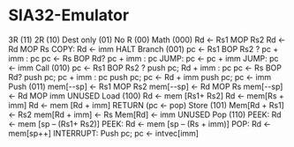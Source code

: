 # SIA32-Emulator



3R (11)
2R (10)
Dest only (01)
No R (00)
Math (000)
Rd <- Rs1 MOP Rs2
Rd <-  Rd MOP Rs
COPY: Rd <-  imm
HALT
Branch (001)
pc <-  Rs1 BOP Rs2 ? pc + imm : pc
pc <- Rs BOP Rd? pc + imm : pc
JUMP: pc <- pc + imm
JUMP: pc  <- imm
Call (010)
pc <-  Rs1 BOP Rs2 ? push pc; Rd + imm : pc
pc <- Rs BOP Rd? push pc; pc + imm : pc
push pc;
pc <- Rd + imm
push pc; 
pc <- imm
Push (011)
mem[--sp] <- Rs1 MOP Rs2
mem[--sp] <- Rd MOP Rs
mem[--sp] <- Rd MOP imm
UNUSED
Load (100)
Rd <- mem [Rs1+ Rs2]
Rd <- mem[Rs + imm]
Rd <- mem [Rd + imm]
RETURN (pc <- pop)
Store (101)
Mem[Rd + Rs1] <- Rs2 
mem[Rd + imm] <- Rs
Mem[Rd] <- imm
UNUSED
Pop (110)
PEEK: Rd <- mem 
[sp – (Rs1+ Rs2)]
PEEK: Rd <- mem
[sp – (Rs +  imm)]
POP: Rd  <- mem[sp++]
INTERRUPT: Push pc; 
pc <- intvec[imm]

